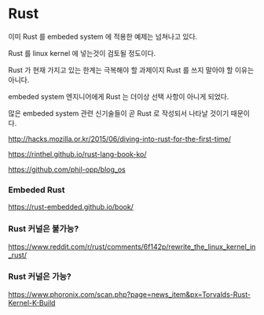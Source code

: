 # Rust
이미 Rust 를 embeded system 에 적용한 예제는 넘쳐나고 있다.

Rust 를 linux kernel 에 넣는것이 검토될 정도이다.

Rust 가 현재 가지고 있는 한계는 극복해야 할 과제이지 Rust 를 쓰지 말아야 할 이유는 아니다.

embeded system 엔지니어에게 Rust 는 더이상 선택 사항이 아니게 되었다.

많은 embeded system 관련 신기술들이 곧 Rust 로 작성되서 나타날 것이기 때문이다.

http://hacks.mozilla.or.kr/2015/06/diving-into-rust-for-the-first-time/

https://rinthel.github.io/rust-lang-book-ko/

https://github.com/phil-opp/blog_os

### Embeded Rust
https://rust-embedded.github.io/book/

### Rust 커널은 불가능?
https://www.reddit.com/r/rust/comments/6f142p/rewrite_the_linux_kernel_in_rust/

### Rust 커널은 가능?
https://www.phoronix.com/scan.php?page=news_item&px=Torvalds-Rust-Kernel-K-Build
